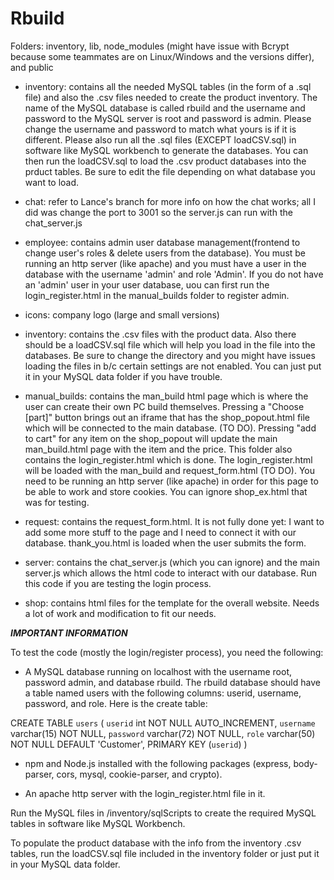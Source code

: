 # Rbuild

Folders: inventory, lib, node_modules (might have issue with Bcrypt because some teammates are on Linux/Windows and the versions differ), and public

- inventory: contains all the needed MySQL tables (in the form of a .sql file) and also the .csv files needed to create the product inventory.  The name of the MySQL database is called rbuild and the username and password to the MySQL server is root and password is admin.  Please change the username and password to match what yours is if it is different.  Please also run all the .sql files (EXCEPT loadCSV.sql) in software like MySQL workbench to generate the databases.  You can then run the loadCSV.sql to load the .csv product databases into the prduct tables.  Be sure to edit the file depending on what database you want to load. 

- chat: refer to Lance's branch for more info on how the chat works; all I did was change the port to 3001 so the server.js can run with the chat_server.js
- employee: contains admin user database management(frontend to change user's roles & delete users from the database). You must be running an http server (like apache) and you must have a user in the database with the username 'admin' and role 'Admin'. If you do not have an 'admin' user in your user database, uou can first run the login_register.html in the manual_builds folder to register admin.
- icons: company logo (large and small versions)
- inventory: contains the .csv files with the product data. Also there should be a loadCSV.sql file which will help you load in the file into the databases. Be sure to change the directory and you might have issues loading the files in b/c certain settings are not enabled. You can just put it in your MySQL data folder if you have trouble.
- manual_builds: contains the man_build html page which is where the user can create their own PC build themselves. Pressing a "Choose [part]" button brings out an iframe that has the shop_popout.html file which will be connected to the main database. (TO DO). Pressing "add to cart" for any item on the shop_popout will update the main man_build.html page with the item and the price. This folder also contains the login_register.html which is done. The login_register.html will be loaded with the man_build and request_form.html (TO DO). You need to be running an http server (like apache) in order for this page to be able to work and store cookies. You can ignore shop_ex.html that was for testing.
- request: contains the request_form.html. It is not fully done yet: I want to add some more stuff to the page and I need to connect it with our database. thank_you.html is loaded when the user submits the form.
- server: contains the chat_server.js (which you can ignore) and the main server.js which allows the html code to interact with our database. Run this code if you are testing the login process.
- shop: contains html files for the template for the overall website. Needs a lot of work and modification to fit our needs.

**_IMPORTANT INFORMATION_**

To test the code (mostly the login/register process), you need the following:

- A MySQL database running on localhost with the username root, password admin, and database rbuild. The rbuild database should have a table named users with the following columns: userid, username, password, and role. Here is the create table:

CREATE TABLE `users` (
`userid` int NOT NULL AUTO_INCREMENT,
`username` varchar(15) NOT NULL,
`password` varchar(72) NOT NULL,
`role` varchar(50) NOT NULL DEFAULT 'Customer',
PRIMARY KEY (`userid`)
)

- npm and Node.js installed with the following packages (express, body-parser, cors, mysql, cookie-parser, and crypto).

- An apache http server with the login_register.html file in it.

Run the MySQL files in /inventory/sqlScripts to create the required MySQL tables in software like MySQL Workbench.

To populate the product database with the info from the inventory .csv tables, run the loadCSV.sql file included in the inventory folder or just put it in your MySQL data folder.

